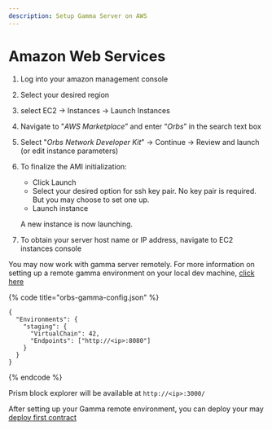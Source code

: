 ```yaml
---
description: Setup Gamma Server on AWS
---
```


# Amazon Web Services

1. Log into your amazon management console
2. Select your desired region
3. select EC2 -&gt; Instances -&gt; Launch Instances
4. Navigate to "_AWS Marketplace_” and enter “_Orbs_” in the search text box
5. Select "_Orbs Network Developer Kit_” -&gt; Continue -&gt; Review and launch \(or edit instance parameters\)
6. To finalize the AMI initialization: 

   * Click Launch
   * Select your desired option for ssh key pair. No key pair is required. But you may choose to set one up.
   * Launch instance

   A new instance is now launching. 

7. To obtain your server host name or IP address, navigate to EC2 instances console 

You may now work with gamma server remotely. For more information on setting up a remote gamma environment on your local dev machine,  [click here](../working-with-multiple-environments.md#gamma-config-json)

{% code title="orbs-gamma-config.json" %}
```text
{
  "Environments": {
    "staging": {
      "VirtualChain": 42,
      "Endpoints": ["http://<ip>:8080"]
    }
  }
}
```
{% endcode %}

Prism block explorer will be available at `http://<ip>:3000/`

After setting up your Gamma remote environment, you can deploy your may [deploy first contract](../../getting-started/deploying-your-first-contract.md)


